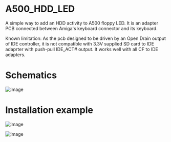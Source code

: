 # A500_HDD_LED
A simple way to add an HDD activity to A500 floppy LED. It is an adapter PCB connected between Amiga's keyboard connector and its keyboard.

Known limitation: As the pcb designed to be driven by an Open Drain output of IDE controller, it is not compatible with 3.3V supplied SD card to IDE adaprter with push-pull IDE_ACT# output. It works well with all CF to IDE adapters.

# Schematics

![image](https://user-images.githubusercontent.com/81614352/162932955-beaddced-67d3-42e7-acb7-e51bd5b81e02.png)



# Installation example

![image](https://user-images.githubusercontent.com/81614352/162939460-d8897aa1-1996-424e-bd8f-223fdd7eba3c.png)


![image](https://user-images.githubusercontent.com/81614352/162939684-e3da40b8-ac36-4956-9fe5-38db708de629.png)
